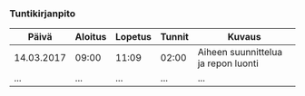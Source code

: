 ### Tuntikirjanpito
Päivä | Aloitus | Lopetus | Tunnit | Kuvaus
--------------- | ----- | ------ | ------ | ------
14.03.2017 | 09:00 | 11:09 | 02:00 | Aiheen suunnittelua ja repon luonti
... | ... | ... | ... | ... 
